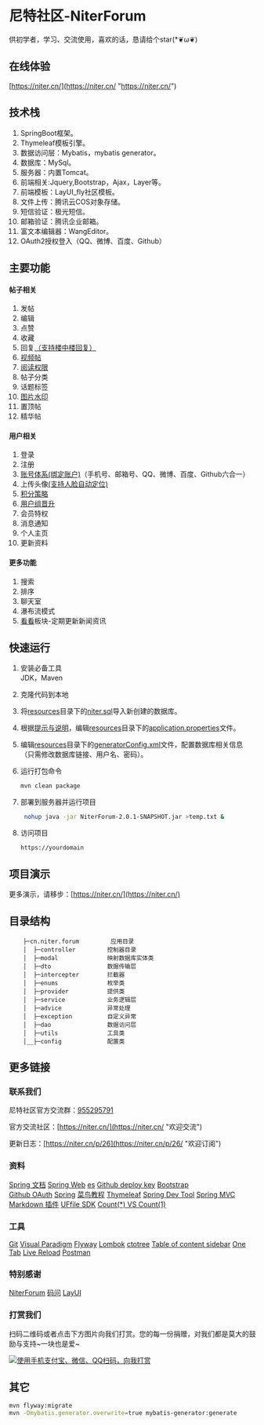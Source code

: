 # 尼特社区-NiterForum
供初学者，学习、交流使用，喜欢的话，恳请给个star(*❦ω❦)
## 在线体验
[https://niter.cn/](https://niter.cn/ "https://niter.cn/")

## 技术栈
1. SpringBoot框架。
2. Thymeleaf模板引擎。
3. 数据访问层：Mybatis，mybatis generator。
4. 数据库：MySql。
5. 服务器：内置Tomcat。
6. 前端相关:Jquery,Bootstrap，Ajax，Layer等。
7. 前端模板：LayUI_fly社区模板。
8. 文件上传：腾讯云COS对象存储。
9. 短信验证：极光短信。
10. 邮箱验证：腾讯企业邮箱。
11. 富文本编辑器：WangEditor。
12. OAuth2授权登入（QQ、微博、百度、Github）

## 主要功能

#### 帖子相关
1. 发帖
2. 编辑
3. 点赞
4. 收藏
5. 回复[（支持楼中楼回复）](https://niter.cn/p/80 "支持楼中楼回复")
6. [视频帖](https://niter.cn/p/98 "视频帖")
7. [阅读权限](https://niter.cn/p/102 "阅读权限")
8. 帖子分类
9. 话题标签
10. [图片水印](https://niter.cn/p/33 "图片水印")
11. 置顶帖
12. 精华帖

#### 用户相关
1. 登录
2. 注册
3. [账号体系(绑定账户)](https://niter.cn/p/83 "账号体系")（手机号、邮箱号、QQ、微博、百度、Github六合一）
4. 上传头像[(支持人脸自动定位)](https://niter.cn/p/107 "支持人脸自动定位")
5. [积分策略](https://niter.cn/p/78 "积分策略")
6. [用户组晋升](https://niter.cn/p/83 "用户组晋升")
7. 会员特权
8. 消息通知
9. 个人主页
10. 更新资料

#### 更多功能
1. 搜索
2. 排序
3. 聊天室
4. 瀑布流模式
5. [看看](https://niter.cn/news "看看")板块-定期更新新闻资讯

## 快速运行
1. 安装必备工具  
JDK，Maven
2. 克隆代码到本地  
3. 将[resources](/src/main/resources/ "resources")目录下的[niter.sql](/src/main/resources/niter.sql "niter.sql")导入新创建的数据库。
4. 根据[提示与说明](https://niter.cn/p/135/ "提示与说明")，编辑[resources](/src/main/resources/ "resources")目录下的[application.properties](/src/main/resources/application.properties "application.properties")文件。
5. 编辑[resources](/src/main/resources/ "resources")目录下的[generatorConfig.xml](/src/main/resources/generatorConfig.xml "generatorConfig.xml")文件，配置数据库相关信息（只需修改数据库链接、用户名、密码）。
6. 运行打包命令
   ```sh 
   mvn clean package
   ```
 
7. 部署到服务器并运行项目  
   ```sh
    nohup java -jar NiterForum-2.0.1-SNAPSHOT.jar >temp.txt &   
    ```
8. 访问项目
   ```
   https://yourdomain
   ```

## 项目演示

更多演示，请移步：[https://niter.cn/](https://niter.cn/) 

## 目录结构
   ```
       ├─cn.niter.forum         应用目录
       │  ├─controller         控制器目录
       │  ├─modal              映射数据库实体类
       │  ├─dto                数据传输层
       │  ├─intercepter        拦截器
       │  ├─enums              枚举类
       │  ├─provider           提供类
       │  ├─service            业务逻辑层
       │  ├─advice             异常处理
       │  ├─exception          自定义异常
       │  ├─dao                数据访问层
       │  ├─utils              工具类
       │__├─config             配置类
   ``` 
     

## 更多链接
### 联系我们

尼特社区官方交流群：[955295791](https://jq.qq.com/?_wv=1027&k=5uPXrY2 "欢迎加入")

官方交流社区：[https://niter.cn/](https://niter.cn/ "欢迎交流")

更新日志：[https://niter.cn/p/26](https://niter.cn/p/26/ "欢迎订阅")

### 资料
[Spring 文档](https://spring.io/guides)
[Spring Web](https://spring.io/guides/gs/serving-web-content/)
[es](https://elasticsearch.cn/explore)
[Github deploy key](https://developer.github.com/v3/guides/managing-deploy-keys/#deploy-keys)
[Bootstrap](https://v3.bootcss.com/getting-started/)    
[Github OAuth](https://developer.github.com/apps/building-oauth-apps/creating-an-oauth-app/)
[Spring](https://docs.spring.io/spring-boot/docs/2.0.0.RC1/reference/htmlsingle/#boot-features-embedded-database-support)
[菜鸟教程](https://www.runoob.com/mysql/mysql-insert-query.html)
[Thymeleaf](https://www.thymeleaf.org/doc/tutorials/3.0/usingthymeleaf.html#setting-attribute-values)
[Spring Dev Tool](https://docs.spring.io/spring-boot/docs/2.0.0.RC1/reference/htmlsingle/#using-boot-devtools)
[Spring MVC](https://docs.spring.io/spring/docs/5.0.3.RELEASE/spring-framework-reference/web.html#mvc-handlermapping-interceptor)
[Markdown 插件](http://editor.md.ipandao.com/)
[UFfile SDK](https://github.com/ucloud/ufile-sdk-java)
[Count(*) VS Count(1)](https://mp.weixin.qq.com/s/Rwpke4BHu7Fz7KOpE2d3Lw)

### 工具
[Git](https://git-scm.com/download)
[Visual Paradigm](https://www.visual-paradigm.com)
[Flyway](https://flywaydb.org/getstarted/firststeps/maven)
[Lombok](https://www.projectlombok.org)
[ctotree](https://www.octotree.io/)
[Table of content sidebar](https://chrome.google.com/webstore/detail/table-of-contents-sidebar/ohohkfheangmbedkgechjkmbepeikkej)
[One Tab](https://chrome.google.com/webstore/detail/chphlpgkkbolifaimnlloiipkdnihall)
[Live Reload](https://chrome.google.com/webstore/detail/livereload/jnihajbhpnppcggbcgedagnkighmdlei/related)
[Postman](https://chrome.google.com/webstore/detail/coohjcphdfgbiolnekdpbcijmhambjff)

### 特别感谢
[NiterForum](https://niter.cn/)
[码问](http://www.mawen.co/)
[LayUI](https://fly.layui.com/)

### 打赏我们
扫码二维码或者点击下方图片向我们打赏。您的每一份捐赠，对我们都是莫大的鼓励与支持~一块也是爱~

[![使用手机支付宝、微信、QQ扫码，向我打赏](https://api-1251590924.cos.ap-nanjing.myqcloud.com/qrcode/qrcode.png "使用手机支付宝、微信、QQ扫码，向我打赏")](https://api-1251590924.cos.ap-nanjing.myqcloud.com/qrcode/index.html "使用手机支付宝、微信、QQ扫码，向我打赏")

## 其它
```bash
mvn flyway:migrate
mvn -Dmybatis.generator.overwrite=true mybatis-generator:generate
```
